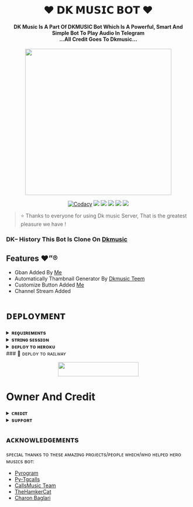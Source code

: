 <h1 align="center"><b>❤️ 𝗗𝗞 𝗠𝗨𝗦𝗜𝗖 𝗕𝗢𝗧 ❤️</b></h1>

<h4 align="center">DK Music Is A Part Of DKMUSIC Bot Which Is A Powerful, Smart And Simple Bot To Play Audio In Telegram<br> ...All Credit Goes To Dkmusic...</h4>

<p align="center"><a href="https://t.me/DK143GURJAR"><img src="https://te.legra.ph/file/e4ea0da1ac29a9a65f13f.jpg" width="400"></a></p>

<p align="center">
    <a href="https://app.codacy.com/manual/Dk143gurjar/Dilkhush/dashboard"> <img src="https://img.shields.io/codacy/grade/4d58f2a402b54aed8a7d95f7add45a81?color=brightgreen&logo=codacy&logoColor=green&style=for-the-badge" alt="Codacy" /></a>
    <a href="https://github.com/Dk143gurjar/Dilkhush"> <img src="https://img.shields.io/github/repo-size/Dk143gurjar/Dilkhush?color=orange&logo=github&logoColor=green&style=for-the-badge" /></a>
    <a href="https://github.com/Dk143gurjar/Dilkhush/commits/prince"> <img src="https://img.shields.io/github/last-commit/Dk143gurjar/Dilkhush?color=brown&logo=github&logoColor=green&style=for-the-badge" /></a>
    <a href="https://github.com/Dk143gurjar/Dilkhush/issues"> <img src="https://img.shields.io/github/issues/Dk143gurjar/Dilkhush?color=blueviolet&logo=github&logoColor=green&style=for-the-badge" /></a>
    <a href="https://github.com/Dk143gurjar/Dilkhush/network/members"> <img src="https://img.shields.io/github/forks/Dk143gurjar/Dilkhush?color=red&logo=github&logoColor=green&style=for-the-badge" /></a>  
    <a href="https://pypi.org/project/Telethon/"> <img src="https://img.shields.io/pypi/v/Pythone?color=yellow&label=Python&logo=Python&logoColor=green&style=for-the-badge" /></a>
</p>

> ⭐️ Thanks to everyone for using Dk music Server, That is the greatest pleasure we have !

### DK– History This Bot Is Clone On [Dkmusic](https://github.com/Dk143gurjar)

## Features ❤️”®

- Gban Added By [Me](https://t.me/Dk143gurjar)
- Automatically Thambnail Generator By [Dkmusic Teem](https://github.com/Dk143gurjar)
- Customize Button Added [Me](https://t.me/Dk143gurjar)
- Channel Stream Added 

# ᴅᴇᴘʟᴏʏᴍᴇɴᴛ


<details>
<summary><b>ʀᴇǫᴜɪʀᴇᴍᴇɴᴛs</b></summary>
<br>
    
- [ᴘʏᴛʜᴏɴ𝟹.𝟿](https://www.python.org/downloads/release/python-390/)
- [ᴛᴇʟᴇɢʀᴀᴍ ᴀᴘɪ ᴋᴇʏ](https://docs.pyrogram.org/intro/setup#api-keys)
- [ᴛᴇʟᴇɢʀᴀᴍ ʙᴏᴛ ᴛᴏᴋᴇɴ](https://t.me/botfather)
- [sᴛʀɪɴɢ sᴇssɪᴏɴ](https://t.me/StringGeneratorRobot)
    
</details>

<details>
<summary><b>sᴛʀɪɴɢ sᴇssɪᴏɴ</b></summary>
<br>
    
> ʏᴏᴜ'ʟʟ ɴᴇᴇᴅ ᴀ ᴀᴘɪ_ɪᴅ & ᴀᴘɪ_ʜᴀsʜ ɪɴ ᴏʀᴅᴇʀ ᴛᴏ ɢᴇɴᴇʀᴀᴛᴇ ᴘʏʀᴏɢʀᴀᴍ sᴇssɪᴏɴ. 
> ᴀʟᴡᴀʏs ʀᴇᴍᴇʙᴇʀ ᴛᴏ ᴜsᴇ ɢᴏᴏᴅ ᴀᴘɪ ᴄᴏᴍʙᴏ ᴇʟsᴇ ʏᴏᴜʀ ᴀᴄᴄᴏᴜɴᴛ ᴄᴏᴜʟᴅ ʙᴇ ᴅᴇʟᴇᴛᴇᴅ.

<h4> ɢᴇɴᴇʀᴀᴛᴇ sᴇssɪᴏɴ ᴠɪᴀ ᴛᴇʟᴇɢʀᴀᴍ sᴛʀɪɴɢ-ɢᴇɴ ʙᴏᴛ: </h4>    
<p><a href="https://t.me/Pyrogram_String_Bot"><img src="https://img.shields.io/badge/TG%20String%20Gen%20Bot-blueviolet?style=for-the-badge&logo=appveyor" width="200""/></a></p>
    
</details>

<details>
<summary><b>ᴅᴇᴘʟᴏʏ ᴛᴏ ʜᴇʀᴏᴋᴜ</b></summary>
<br>

> ʜᴇʀᴏᴋᴜ ʜᴀs ᴛᴡᴏ ᴠᴀʀs[ ʜᴇʀᴏᴋᴜ_ᴀᴘɪ_ᴋᴇʏ ] ғᴏʀ ᴜᴘᴅᴀᴛᴇʀ ᴛᴏ ᴡᴏʀᴋ. 
> ʙʏ sᴇᴛᴛɪɴɢ ᴛʜᴏsᴇ ᴛᴡᴏ ᴠᴀʀs ʏᴏᴜ ᴄᴀɴ ɢᴇᴛ ʟᴏɢs ᴏғ ʏᴏᴜʀ ʜᴇʀᴏᴋᴜ ᴀᴘᴘ, sᴇᴛ ᴠᴀʀ, ᴇᴅɪᴛ ᴠᴀʀ, ᴅᴇʟᴇᴛᴇ ᴠᴀʀs , ᴄʜᴇᴄᴋ ᴅʏɴᴏ ᴜsᴀɢᴇ ᴀɴᴅ ᴜᴘᴅᴀᴛᴇ ʙᴏᴛ. 
> ᴛʜᴏsᴇ ᴛᴡᴏ ᴠᴀʀs ᴀʀᴇ ɴᴏᴛ ᴍᴀɴᴅᴀᴛᴏʀʏ, ʏᴏᴜ ᴄᴀɴ ʟᴇᴀᴠᴇ ᴛʜᴇᴍ ʙʟᴀɴᴋ ᴛᴏᴏ. 
    
<h4> ᴄʟɪᴄᴋ ᴛʜᴇ ʙᴜᴛᴛᴏɴ ʙᴇʟᴏᴡ ᴛᴏ ᴅᴇᴘʟᴏʏ ᴅᴋᴍᴜsɪᴄ ᴏɴ ʜᴇʀᴏᴋᴜ</h4>    
<p><a href=https://heroku.com/deploy?template=https://github.com/Dk143gurjar/VENOMxOPxMUSIC><img src="https://img.shields.io/badge/Deploy%20To%20Heroku-black?style=for-the-badge&logo=heroku" width="200""/></a></p>


</details>
### 🚀 ᴅᴇᴘʟᴏʏ ᴛᴏ ʀᴀɪʟᴡᴀʏ
  
  <p align="center"><a href="https://railway.app/deploy?template=https://github.com/dk143grjar/Railway"> <img src="https://img.shields.io/badge/Deploy%20To%20Railway-black?style=for-the-badge&logo=railway" width="220" height="38.45"/></a></p>


</details>


# Owner And Credit


<details>
<summary><b>ᴄʀᴇᴅɪᴛ</b></summary>
<br>

## sᴘᴇᴄɪᴀʟ ᴄʀᴇᴅɪᴛ

- [Dk](https://t.me/Dk143gurjar)
- [Dk](https://t.me/Dkgurjar143)
- [ʏᴜᴋᴋɪ](https://github.com/NotReallyShikhar)

</details>

<details>
<summary><b>sᴜᴘᴘᴏʀᴛ</b></summary>
<br>

# ❤️ Support
<a href="https://t.me/Dk_music_shayari"><img src="https://img.shields.io/badge/Join-Telegram%20Channel-red.svg?logo=Telegram"></a>
<a href="https://t.me/Education_quiz_hub"><img src="https://img.shields.io/badge/Join-Telegram%20Group-blue.svg?logo=telegram"></a>
<a href="https://t.me/Dk143gurjar"><img src="https://img.shields.io/badge/Give-Me%20Heart-blue.svg?logo=telegram"></a>
<a href="https://t.me/DAUSA_123"><img src="https://img.shields.io/badge/Give-Me%20Heart-blue.svg?logo=telegram"></a>

</details>


## ᴀᴄᴋɴᴏᴡʟᴇᴅɢᴇᴍᴇɴᴛs

sᴘᴇᴄɪᴀʟ ᴛʜᴀɴᴋs ᴛᴏ ᴛʜᴇsᴇ ᴀᴍᴀᴢɪɴɢ ᴘʀᴏᴊᴇᴄᴛs/ᴘᴇᴏᴘʟᴇ ᴡʜɪᴄʜ/ᴡʜᴏ ʜᴇʟᴘᴇᴅ ʜᴇʀᴏ ᴍᴜsɪᴄs ʙᴏᴛ:

- [Pyrogram](https://github.com/pyrogram/pyrogram)
- [Py-Tgcalls](https://github.com/pytgcalls/pytgcalls)
- [CallsMusic Team](https://github.com/Callsmusic)
- [TheHamkerCat](https://github.com/TheHamkerCat)
- [Charon Baglari](https://github.com/XCBv021)
